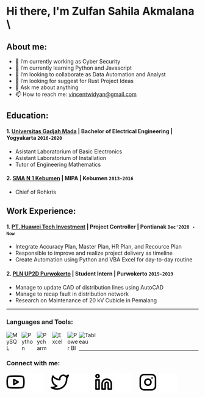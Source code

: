 # Hi there, I'm Zulfan Sahila Akmalana \
## About me:
- 🔭 I’m currently working as Cyber Security
- 🌱 I’m currently learning Python and Javascript
- 👯 I’m looking to collaborate as Data Automation and Analyst
- 🤔 I’m looking for suggest for Rust Project Ideas
- 💬 Ask me about anything
- 📫 How to reach me: vincentwidyan@gmail.com

## Education:

#### 1. [Universitas Gadjah Mada](https://www.ugm.ac.id) | Bachelor of Electrical Engineering | Yogyakarta `2016-2020`
   - Asistant Laboratorium of Basic Electronics
   - Asistant Laboratorium of Installation
   - Tutor of Engineering Mathematics
 #### 2. [SMA N 1 Kebumen](https://www.sman1kebumen.sch.id) | MIPA | Kebumen `2013-2016`
   - Chief of Rohkris

## Work Experience:
#### 1. [PT. Huawei Tech Investment](https://www.huawei.com) | Project Controller | Pontianak `Dec'2020 - Now`
   - Integrate Accuracy Plan, Master Plan, HR Plan, and Recource Plan
   - Responsible to improve and realize project delivery as timeline
   - Create Automation using Python and VBA Excel for day-to-day routine
#### 2. [PLN UP2D Purwokerto](https://portal.pln.co.id) | Student Intern | Purwokerto `2019-2019`
   - Manage to update CAD of distribution lines using AutoCAD
   - Manage to recap fault in distribution network
   - Research on Maintenance of 20 kV Cubicle in Pemalang
---

### Languages and Tools:

[<img align="left" alt="MySQL" width="30px" src="https://cdn.jsdelivr.net/gh/devicons/devicon/icons/mysql/mysql-original.svg" style="padding-right:10px;" />][webdev]
[<img align="left" alt="Python" width="30px" src="https://upload.wikimedia.org/wikipedia/commons/thumb/c/c3/Python-logo-notext.svg/110px-Python-logo-notext.svg.png?20100317150552" style="padding-right:10px;" />][webdev]
[<img align="left" alt="Pycharm" width="30px" src="https://upload.wikimedia.org/wikipedia/commons/thumb/1/1d/PyCharm_Icon.svg/220px-PyCharm_Icon.svg.png" style="padding-right:10px;" />][webdev]
[<img align="left" alt="Excel" width="30px" src="https://is2-ssl.mzstatic.com/image/thumb/Purple126/v4/a8/fd/5a/a8fd5a84-c6f1-355f-3b9f-6e86598efaa3/XCEL.png/1200x630bb.png" style="padding-right:10px;" />][webdev]
[<img align="left" alt="Power BI" width="30px" src="https://powerbi.microsoft.com/pictures/application-logos/svg/powerbi.svg" style="padding-right:0px;" />][webdev]
[<img align="left" alt="Tableau" width="50px" src="https://logos-world.net/wp-content/uploads/2021/10/Tableau-Symbol.png" style="padding-right:10px;" />][webdev]

<br />
<br />

---
### Connect with me:

[![website](./img/youtube-light.svg)](https://www.youtube.com/channel/UC22xix7qvwpYWnSQ5QEYtAQ#gh-light-mode-only)
[![website](./img/youtube-dark.svg)](https://www.youtube.com/channel/UC22xix7qvwpYWnSQ5QEYtAQ#gh-dark-mode-only)
&nbsp;&nbsp;
[![website](./img/twitter-light.svg)](https://twitter.com/vincentwwidyan#gh-light-mode-only)
[![website](./img/twitter-dark.svg)](https://twitter.com/vincentwwidyan#gh-dark-mode-only)
&nbsp;&nbsp;
[![website](./img/linkedin-light.svg)](https://www.linkedin.com/in/vincentwidyan#gh-light-mode-only)
[![website](./img/linkedin-dark.svg)](https://www.linkedin.com/in/vincentwidyan#gh-dark-mode-only)
&nbsp;&nbsp;
[![website](./img/instagram-light.svg)](https://instagram.com/vincentwwidyan#gh-light-mode-only)
[![website](./img/instagram-dark.svg)](https://instagram.com/vincentwwidyan#gh-dark-mode-only)



[webdev]: https://github.com/vincentwidyan/vincentwidyan
